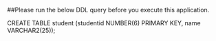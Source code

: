 ##Please run the below DDL query before you execute this application.  

CREATE TABLE student
(studentid NUMBER(6) PRIMARY KEY,
name VARCHAR2(25));
